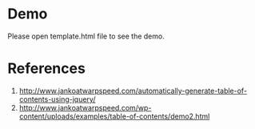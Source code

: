 # Demo
Please open template.html file to see the demo.

# References
1. http://www.jankoatwarpspeed.com/automatically-generate-table-of-contents-using-jquery/
2. http://www.jankoatwarpspeed.com/wp-content/uploads/examples/table-of-contents/demo2.html